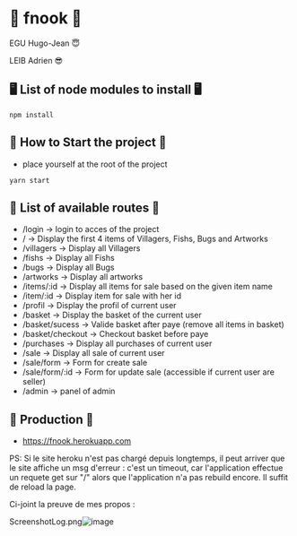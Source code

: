 # 🍕 fnook 🍕

EGU Hugo-Jean 😇

LEIB Adrien 😎

## 🖥️ List of node modules to install 🖥️
```
npm install
```

## 🧪 How to Start the project 🧪
- place yourself at the root of the project
```
yarn start
```


## 📖 List of available routes 📖 
- /login -> login to acces of the project
- / -> Display the first 4 items of Villagers, Fishs, Bugs and Artworks
- /villagers -> Display all Villagers
- /fishs -> Display all Fishs
- /bugs -> Display all Bugs
- /artworks -> Display all artworks
- /items/:id -> Display all items for sale based on the given item name
- /item/:id -> Display item for sale with her id
- /profil -> Display the profil of current user
- /basket -> Display the basket of the current user
- /basket/sucess -> Valide basket after paye (remove all items in basket)
- /basket/checkout -> Checkout basket before paye
- /purchases -> Display all purchases of current user
- /sale -> Display all sale of current user
- /sale/form -> Form for create sale
- /sale/form/:id -> Form for update sale (accessible if current user are seller)
- /admin -> panel of admin

## 🤝 Production 🤝
- https://fnook.herokuapp.com

PS: Si le site heroku n'est pas chargé depuis longtemps, il peut arriver que le site affiche un msg d'erreur : c'est un timeout, car l'application effectue un requete get sur "/" alors que l'application n'a pas rebuild encore. Il suffit de reload la page.

Ci-joint la preuve de mes propos :

ScreenshotLog.png![image](https://user-images.githubusercontent.com/12957553/113265727-c58ce780-92d4-11eb-8daa-981945e1270f.png)

